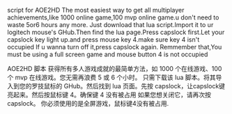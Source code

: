 script for AOE2HD
The most easiest way to get all multiplayer achievements,like 1000 online game,100 mvp online game.u don't need to waste 5or6 hours any more.
Just download that lua script.Import it to ur logitech mouse's GHub.Then find the lua page.Press capslock first.Let your capslock key light up.and press mouse key 4.make sure key 4 isn't occupied
If u wanna turn off it,press capslock again.
Remmember that,You must be using a full screen game and mouse button 4 is not occupied

AOE2HD 脚本
获得所有多人游戏成就的最简单方法，如 1000 个在线游戏、100 个 mvp 在线游戏。您无需再浪费 5 或 6 个小时。
只需下载该 lua 脚本。将其导入到您的罗技鼠标的 GHub。然后找到 lua 页面。先按 capslock，让capslock键亮起来。然后按鼠标键 4。确保键 4 没有被占用
如果您想关闭它，请再次按 capslock。
你必须使用的是全屏游戏，鼠标键4没有被占用.
